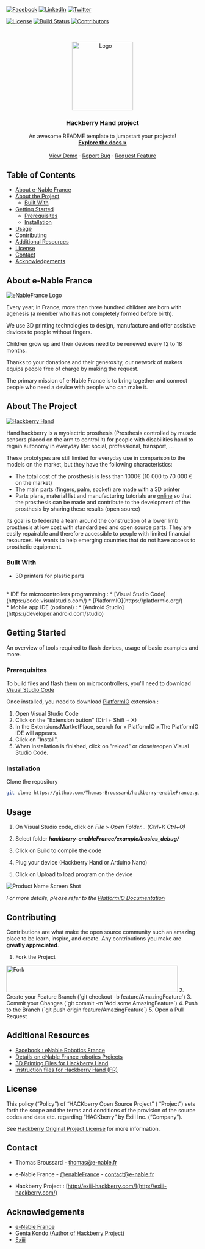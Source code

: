 <!-- PROJECT SHIELDS -->
[![Facebook][facebook-shield]][facebook-url] [![LinkedIn][linkedin-shield]][linkedin-url] [![Twitter][twitter-shield]][twitter-url]  

[![License][license-shield]][license-url] [![Build Status][build-shield]]() [![Contributors][contributors-shield]]() 



<!-- PROJECT LOGO -->

<br />
<p align="center">
  <a href="https://e-nable.fr/">
    <img src="https://e-nable.fr/wp-content/uploads/2015/12/e-nable-france.png" alt="Logo" width="160" height="179">
  </a>

  <h3 align="center">Hackberry Hand project</h3>

   <p align="center">
    An awesome README template to jumpstart your projects!
    <br />
    <a href="https://github.com/othneildrew/Best-README-Template"><strong>Explore the docs »</strong></a>
    <br />
    <br />
    <a href="https://www.youtube.com/watch?v=6Jfwinhh8ZM">View Demo</a>
    ·
    <a href="https://github.com/Thomas-Broussard/hackberry-enableFrance/issues">Report Bug</a>
    ·
    <a href="https://github.com/Thomas-Broussard/hackberry-enableFrance/issues/new">Request Feature</a>
  </p>
</p>



<!-- TABLE OF CONTENTS -->
## Table of Contents

* [About e-Nable France](#about-e-nable-france)
* [About the Project](#about-the-project)
  * [Built With](#built-with)
* [Getting Started](#getting-started)
  * [Prerequisites](#prerequisites)
  * [Installation](#installation)
* [Usage](#usage)
* [Contributing](#contributing)
* [Additional Resources](#additional-resources)
* [License](#license)
* [Contact](#contact)
* [Acknowledgements](#acknowledgements)


## About e-Nable France

![eNableFrance Logo](https://e-nable.fr/wp-content/uploads/2015/12/IMG_5615-e1479374257379-1024x672.jpg)

Every year, in France, more than three hundred children are born with agenesis (a member who has not completely formed before birth).

We use 3D printing technologies to design, manufacture and offer assistive devices to people without fingers.

Children grow up and their devices need to be renewed every 12 to 18 months.

Thanks to your donations and their generosity, our network of makers equips people free of charge by making the request.

The primary mission of e-Nable France is to bring together and connect people who need a device with people who can make it.

<!-- ABOUT THE PROJECT -->
## About The Project

[![Hackberry Hand][product-screenshot]](http://exiii-hackberry.com/)


Hand hackberry is a myolectric prosthesis (Prosthesis controlled by muscle sensors placed on the arm to control it) for people with disabilities hand to regain autonomy in everyday life: social, professional, transport, ...

These prototypes are still limited for everyday use in comparison to the models on the market, but they have the following characteristics:

* The total cost of the prosthesis is less than 1000€ (10 000 to 70 000 € on the market)
* The main parts (fingers, palm, socket) are made with a 3D printer
* Parts plans, material list and manufacturing tutorials are [online](https://github.com/mission-arm/HACKberry) so that the prosthesis can be made and contribute to the development of the prosthesis by sharing these results (open source)

Its goal is to federate a team around the construction of a lower limb prosthesis at low cost with standardized and open source parts. They are easily repairable and therefore accessible to people with limited financial resources. He wants to help emerging countries that do not have access to prosthetic equipment.


### Built With

* 3D printers for plastic parts
<br/>
* IDE for microcontrollers programming : 
    * [Visual Studio Code](https://code.visualstudio.com/)
    * [PlatformIO](https://platformio.org/)
<br/>
* Mobile app IDE (optional) : 
    * [Android Studio](https://developer.android.com/studio)


<!-- GETTING STARTED -->
## Getting Started

An overview of tools required to flash devices, usage of basic examples and more.

### Prerequisites

To build files and flash them on microcontrollers, you'll need to download [Visual Studio Code](https://code.visualstudio.com/) 

Once installed, you need to download [PlatformIO](https://platformio.org/) extension : 

1. Open Visual Studio Code
2. Click on the "Extension button" (Ctrl + Shift + X)
3. In the Extensions:MartketPlace, search for « PlatformIO ».The PlatformIO IDE will appears. 
4. Click on "Install".
5. When installation is finished, click on "reload" or close/reopen Visual Studio Code.

### Installation

Clone the repository
```sh
git clone https://github.com/Thomas-Broussard/hackberry-enableFrance.git
```


<!-- USAGE EXAMPLES -->
## Usage



1. On Visual Studio code, click on <i>File > Open Folder...  (Ctrl+K Ctrl+O)</i>

2. Select folder <i><b>hackberry-enableFrance/example/basics_debug/</b></i>

3. Click on Build to compile the code

4. Plug your device (Hackberry Hand or Arduino Nano)

5. Click on Upload to load program on the device

![Product Name Screen Shot](https://docs.platformio.org/en/latest/_images/platformio-ide-vscode-build-project.png)



_For more details, please refer to the [PlatformIO Documentation](https://docs.platformio.org/en/latest/ide/vscode.html)_



<!-- CONTRIBUTING -->
## Contributing

Contributions are what make the open source community such an amazing place to be learn, inspire, and create. Any contributions you make are **greatly appreciated**.

1. Fork the Project  
<img src="https://help.github.com/assets/images/help/repository/fork_button.jpg" alt="Fork" width="449" height="70">
2. Create your Feature Branch (`git checkout -b feature/AmazingFeature`)
3. Commit your Changes (`git commit -m 'Add some AmazingFeature`)
4. Push to the Branch (`git push origin feature/AmazingFeature`)
5. Open a Pull Request


<!-- ADDITIONAL RESOURCES -->
## Additional Resources

* [Facebook : eNable Robotics France](https://www.facebook.com/groups/eNable.robotics.France/)
* [Details on eNable France robotics Projects](https://e-nable.fr/projet-robotique/)
* [3D Printing Files for Hackberry Hand](https://github.com/mission-arm/HACKberry/tree/master/HACKberry_3Dmodel/STL)
* [Instruction files for Hackberry Hand (FR)](https://drive.google.com/drive/folders/1PkoY7QRCFFofEhJ_Oy8mezCnoT-idXC4)


<!-- LICENSE -->
## License

This policy (“Policy”) of “HACKberry Open Source Project” ( “Project”) sets forth the scope and the terms and conditions of the provision of the source codes and data etc. regarding “HACKberry” by Exiii Inc. (“Company”).

See [Hackberry Original Project License](https://github.com/mission-arm/HACKberry) for more information.

<!-- CONTACT -->
## Contact

* Thomas Broussard - thomas@e-nable.fr

* e-Nable France - [@enableFrance](https://twitter.com/enableFrance) - contact@e-nable.fr

* Hackberry Project : [http://exiii-hackberry.com/](http://exiii-hackberry.com/)



<!-- ACKNOWLEDGEMENTS -->
## Acknowledgements

* [e-Nable France](https://e-nable.fr/)
* [Genta Kondo (Author of Hackberry Project)](https://github.com/mission-arm/HACKberry)
* [Exiii](https://exiii.jp/)


<!-- MARKDOWN LINKS & IMAGES -->
[build-shield]: https://img.shields.io/badge/build-passing-brightgreen.svg?style=flat-square
[contributors-shield]: https://img.shields.io/badge/contributors-1-orange.svg?style=flat-square

[license-shield]: https://img.shields.io/badge/license-GPLv3-blue.svg?style=flat-square
[license-url]: http://www.gnu.org/licenses/quick-guide-gplv3.en.html

[linkedin-shield]: https://img.shields.io/badge/-LinkedIn-black.svg?style=flat-square&logo=linkedin&colorB=555
[linkedin-url]: https://www.linkedin.com/company/e-nable-france/

[facebook-shield]: https://img.shields.io/badge/-Facebook-black.svg?style=flat-square&logo=facebook&colorB=555
[facebook-url]: https://www.facebook.com/enableFrance/

[twitter-shield]: https://img.shields.io/badge/-Twitter-black.svg?style=flat-square&logo=twitter&colorB=555
[twitter-url]: https://twitter.com/enablefrance

[product-screenshot]: http://exiii-hackberry.com/wp-content/themes/bones/library/images/hackberry_images/HBrenderRGB.jpg
